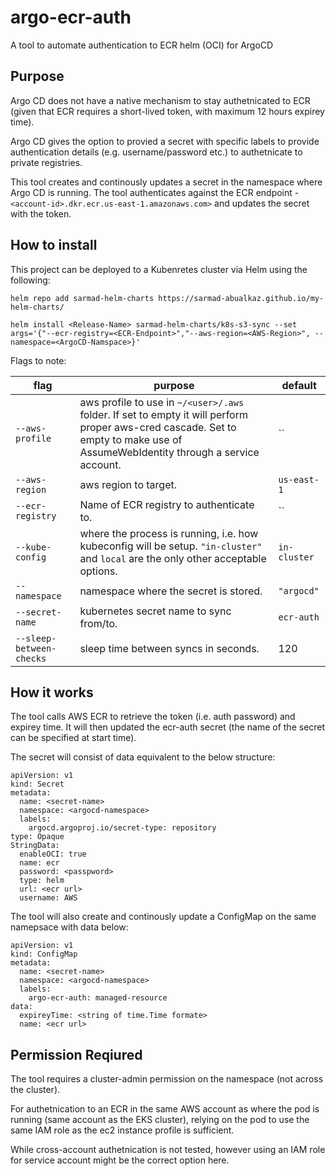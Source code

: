 # argo-ecr-auth
A tool to automate authentication to ECR helm (OCI) for ArgoCD

## Purpose
Argo CD does not have a native mechanism to stay authetnicated to ECR (given that ECR requires a short-lived token, with maximum 12 hours expirey time). 

Argo CD gives the option to provied a secret with specific labels to provide authentication details (e.g. username/password etc.) to authetnicate to private registries.

This tool creates and continously updates a secret in the namespace where Argo CD is running. The tool authenticates against the ECR endpoint - `<account-id>.dkr.ecr.us-east-1.amazonaws.com>` and updates the secret with the token.

## How to install
This project can be deployed to a Kubenretes cluster via Helm using the following:

```
helm repo add sarmad-helm-charts https://sarmad-abualkaz.github.io/my-helm-charts/

helm install <Release-Name> sarmad-helm-charts/k8s-s3-sync --set args='{"--ecr-registry=<ECR-Endpoint>","--aws-region=<AWS-Region>", --namespace=<ArgoCD-Namspace>}'
```


Flags to note:

| flag | purpose | default |
| --- | --- | --- | 
|`--aws-profile` | aws profile to use in `~/<user>/.aws` folder. If set to empty it will perform proper aws-cred cascade. Set to empty to make use of AssumeWebIdentity through a service account. |``|
|`--aws-region` | aws region to target. |`us-east-1` |
| `--ecr-registry` | Name of ECR registry to authenticate to. | `` |
| `--kube-config` | where the process is running, i.e. how kubeconfig will be setup. `"in-cluster"` and `local` are the only other acceptable options. | `in-cluster` |
| `--namespace` | namespace where the secret is stored. | `"argocd"` |
| `--secret-name` | kubernetes secret name to sync from/to. | `ecr-auth` |
| `--sleep-between-checks` | sleep time between syncs in seconds. | 120 |

## How it works
The tool calls AWS ECR to retrieve the token (i.e. auth password) and expirey time. It will then updated the ecr-auth secret (the name of the secret can be specified at start time). 

The secret will consist of data equivalent to the below structure:

```
apiVersion: v1
kind: Secret
metadata:
  name: <secret-name>
  namespace: <argocd-namespace>
  labels:
    argocd.argoproj.io/secret-type: repository
type: Opaque
StringData:
  enableOCI: true
  name: ecr
  password: <passpword>
  type: helm
  url: <ecr url>
  username: AWS
```

The tool will also create and continously update a ConfigMap on the same namepsace with data below:

```
apiVersion: v1
kind: ConfigMap
metadata:
  name: <secret-name>
  namespace: <argocd-namespace>
  labels:
    argo-ecr-auth: managed-resource
data:
  expireyTime: <string of time.Time formate>
  name: <ecr url>
```

## Permission Reqiured
The tool requires a cluster-admin permission on the namespace (not across the cluster).

For authetnication to an ECR in the same AWS account as where the pod is running (same account as the EKS cluster), relying on the pod to use the same IAM role as the ec2 instance profile is sufficient.

While cross-account authetnication is not tested, however using an IAM role for service account might be the correct option here.
